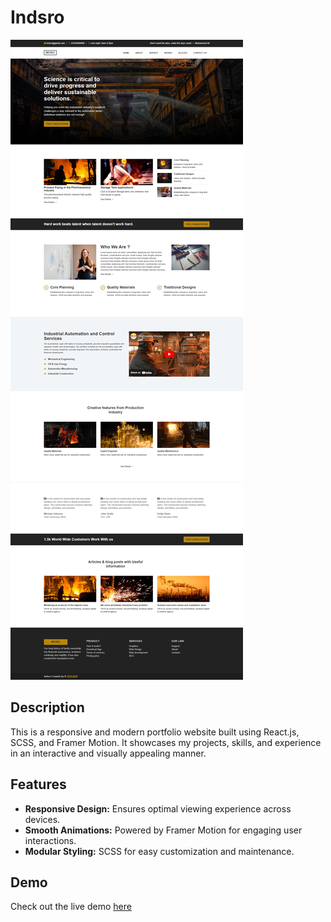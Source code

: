 # Indsro

![Portfolio Preview](https://github.com/srrobin/indsro/blob/main/img/1.png)


## Description

This is a responsive and modern portfolio website built using React.js, SCSS, and Framer Motion. It showcases my projects, skills, and experience in an interactive and visually appealing manner.

## Features

- **Responsive Design:** Ensures optimal viewing experience across devices.
- **Smooth Animations:** Powered by Framer Motion for engaging user interactions.
- **Modular Styling:** SCSS for easy customization and maintenance.

## Demo

Check out the live demo [here](https://srrobin.vercel.app/robin)

